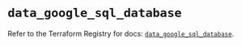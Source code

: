 # `data_google_sql_database`

Refer to the Terraform Registry for docs: [`data_google_sql_database`](https://registry.terraform.io/providers/hashicorp/google/6.39.0/docs/data-sources/sql_database).
